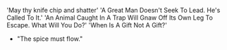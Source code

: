 'May thy knife chip and shatter'
'A Great Man Doesn't Seek To Lead. He's Called To It.'
'An Animal Caught In A Trap Will Gnaw Off Its Own Leg To Escape. What Will You Do?'
'When Is A Gift Not A Gift?'
- "The spice must flow."
